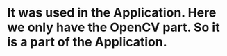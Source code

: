 # It was used in the Application. Here we only have the OpenCV part. So it is a part of the Application.
